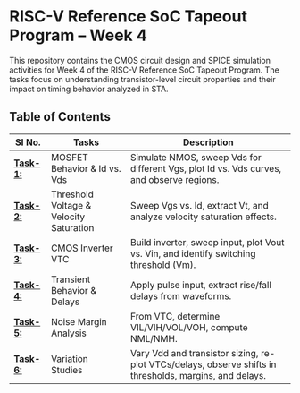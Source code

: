# RISC-V Reference SoC Tapeout Program – Week 4

This repository contains the CMOS circuit design and SPICE simulation activities for Week 4 of the RISC-V Reference SoC Tapeout Program. The tasks focus on understanding transistor-level circuit properties and their impact on timing behavior analyzed in STA.

## Table of Contents

| SI No. | Tasks | Description |
|--------|-------|-------------|
| **[Task-1:](Task-1/Task-1.md)** | MOSFET Behavior & Id vs. Vds | Simulate NMOS, sweep Vds for different Vgs, plot Id vs. Vds curves, and observe regions. |
| **[Task-2:](Task-2/Task-2.md)** | Threshold Voltage & Velocity Saturation | Sweep Vgs vs. Id, extract Vt, and analyze velocity saturation effects. |
| **[Task-3:](Task-3/Task-3.md)** | CMOS Inverter VTC | Build inverter, sweep input, plot Vout vs. Vin, and identify switching threshold (Vm). |
| **[Task-4:](Task-4/Task-4.md)** | Transient Behavior & Delays | Apply pulse input, extract rise/fall delays from waveforms. |
| **[Task-5:](Task-5/Task-5.md)** | Noise Margin Analysis | From VTC, determine VIL/VIH/VOL/VOH, compute NML/NMH. |
| **[Task-6:](Task-6/Task-6.md)** | Variation Studies | Vary Vdd and transistor sizing, re-plot VTCs/delays, observe shifts in thresholds, margins, and delays. |



